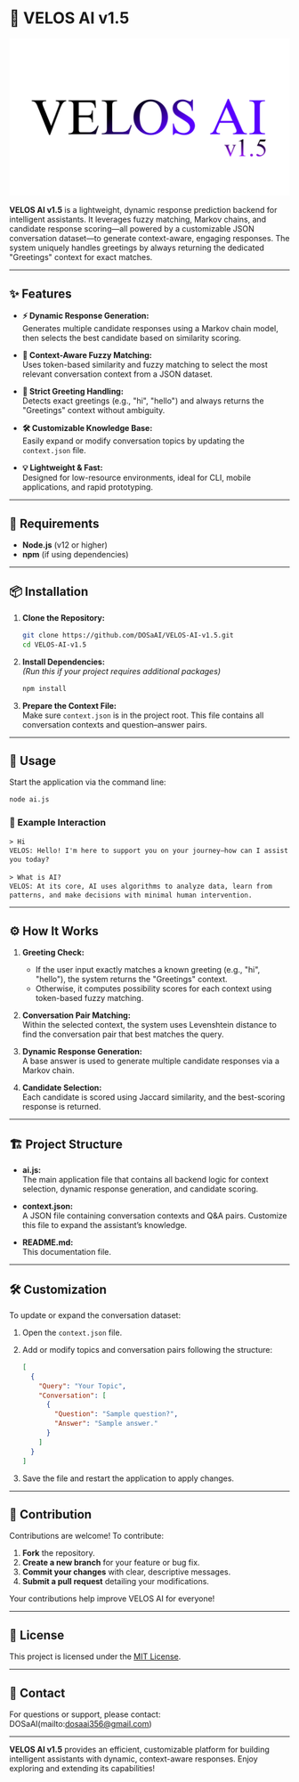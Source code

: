 # 🚀 VELOS AI v1.5

![VELOS AI v1.5 Logo](https://raw.githubusercontent.com/DOSaAI/VELOS-AI-v1.5/refs/heads/main/img/logo.png)

**VELOS AI v1.5** is a lightweight, dynamic response prediction backend for intelligent assistants. It leverages fuzzy matching, Markov chains, and candidate response scoring—all powered by a customizable JSON conversation dataset—to generate context-aware, engaging responses. The system uniquely handles greetings by always returning the dedicated "Greetings" context for exact matches.

---

## ✨ Features

- **⚡ Dynamic Response Generation:**  
  Generates multiple candidate responses using a Markov chain model, then selects the best candidate based on similarity scoring.

- **🔎 Context-Aware Fuzzy Matching:**  
  Uses token-based similarity and fuzzy matching to select the most relevant conversation context from a JSON dataset.

- **🎉 Strict Greeting Handling:**  
  Detects exact greetings (e.g., "hi", "hello") and always returns the "Greetings" context without ambiguity.

- **🛠️ Customizable Knowledge Base:**  
  Easily expand or modify conversation topics by updating the `context.json` file.

- **💡 Lightweight & Fast:**  
  Designed for low-resource environments, ideal for CLI, mobile applications, and rapid prototyping.

---

## 📝 Requirements

- **Node.js** (v12 or higher)
- **npm** (if using dependencies)

---

## 📦 Installation

1. **Clone the Repository:**
   ```bash
   git clone https://github.com/DOSaAI/VELOS-AI-v1.5.git
   cd VELOS-AI-v1.5
   ```

2. **Install Dependencies:**  
   *(Run this if your project requires additional packages)*
   ```bash
   npm install
   ```

3. **Prepare the Context File:**  
   Make sure `context.json` is in the project root. This file contains all conversation contexts and question–answer pairs.

---

## 🚀 Usage

Start the application via the command line:

```bash
node ai.js
```

### 💬 Example Interaction

```plaintext
> Hi
VELOS: Hello! I'm here to support you on your journey—how can I assist you today?

> What is AI?
VELOS: At its core, AI uses algorithms to analyze data, learn from patterns, and make decisions with minimal human intervention.
```

---

## ⚙️ How It Works

1. **Greeting Check:**  
   - If the user input exactly matches a known greeting (e.g., "hi", "hello"), the system returns the "Greetings" context.
   - Otherwise, it computes possibility scores for each context using token-based fuzzy matching.

2. **Conversation Pair Matching:**  
   Within the selected context, the system uses Levenshtein distance to find the conversation pair that best matches the query.

3. **Dynamic Response Generation:**  
   A base answer is used to generate multiple candidate responses via a Markov chain.

4. **Candidate Selection:**  
   Each candidate is scored using Jaccard similarity, and the best-scoring response is returned.

---

## 🏗️ Project Structure

- **ai.js:**  
  The main application file that contains all backend logic for context selection, dynamic response generation, and candidate scoring.

- **context.json:**  
  A JSON file containing conversation contexts and Q&A pairs. Customize this file to expand the assistant’s knowledge.

- **README.md:**  
  This documentation file.

---

## 🛠️ Customization

To update or expand the conversation dataset:

1. Open the `context.json` file.
2. Add or modify topics and conversation pairs following the structure:

   ```json
   [
     {
       "Query": "Your Topic",
       "Conversation": [
         {
           "Question": "Sample question?",
           "Answer": "Sample answer."
         }
       ]
     }
   ]
   ```

3. Save the file and restart the application to apply changes.

---

## 🤝 Contribution

Contributions are welcome! To contribute:

1. **Fork** the repository.  
2. **Create a new branch** for your feature or bug fix.  
3. **Commit your changes** with clear, descriptive messages.  
4. **Submit a pull request** detailing your modifications.  

Your contributions help improve VELOS AI for everyone!

---

## 📝 License

This project is licensed under the [MIT License](LICENSE).

---

## 📧 Contact

For questions or support, please contact:  
DOSaAI(mailto:dosaai356@gmail.com)

---

**VELOS AI v1.5** provides an efficient, customizable platform for building intelligent assistants with dynamic, context-aware responses. Enjoy exploring and extending its capabilities!
